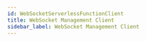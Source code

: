 ```yaml
---
id: WebSocketServerlessFunctionClient
title: WebSocket Management Client
sidebar_label: WebSocket Management Client
---
```


